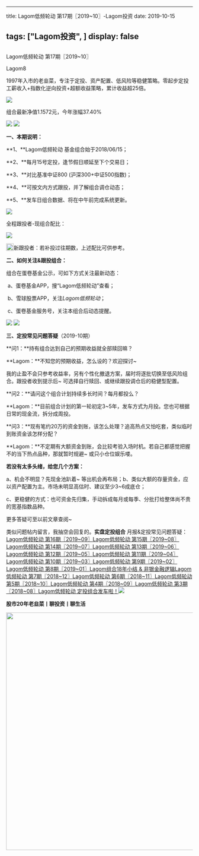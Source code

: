 
---
title:   Lagom低频轮动 第17期〖2019~10〗-Lagom投资
date: 2019-10-15

tags: ["Lagom投资", ]
display: false
---


## 



Lagom低频轮动 第17期〖2019~10〗




Lagom8




1997年入市的老韭菜，专注于定投、资产配置、低风险等稳健策略。零起步定投工薪收入+指数化逆向投资+超额收益策略，累计收益超25倍。




<img src="https://mmbiz.qpic.cn/mmbiz_png/ZB4WjgjLjJW3KtDibicU3BB1HNQ9lDS2M5oGRnchkNPRzYsc0Ua6CIu7rZH3vAficcBEPYHU9ZTPqkic1sicT8CaxQQ/640?wx_fmt=png" data-type="png" class="" data-ratio="0.05776173285198556" data-w="554"/>

组合最新净值1.1572元，今年涨幅37.40%

<img class="rich_pages" data-ratio="0.4082934609250399" data-s="300,640" src="https://mmbiz.qpic.cn/mmbiz_png/ZB4WjgjLjJWYbicCvQgvWbxvdV0ibnX9yH945Y2rXJeibQaOZ69Qeial7k9Pfr6L8jO5wxoAN8UgUdofzdhZ6sDgvg/640?wx_fmt=png" data-type="png" data-w="627" style=""/>

<img class="rich_pages" data-ratio="0.6746031746031746" data-s="300,640" src="https://mmbiz.qpic.cn/mmbiz_png/ZB4WjgjLjJVfibHnj7poQCtb8ybzIU2HeNIUhVPkEYuyzPOKVz9weFb2twI2MzNTcGu9zs9A5QN0Ogg4IqJ24aQ/640?wx_fmt=png" data-type="png" data-w="630" style="text-align: center;"/>



**一、本期说明：**

**1、**Lagom低频轮动 基金组合始于2018/06/15；

**2、**每月15号定投，逢节假日顺延至下个交易日；

**3、**对比基准中证800 (沪深300+中证500指数)；

**4、**可按文内方式跟投，并了解组合调仓动态；

**5、**发车日组合数据、将在中午前完成系统更新。

<img class="rich_pages" data-ratio="0.6222910216718266" data-s="300,640" src="https://mmbiz.qpic.cn/mmbiz_png/ZB4WjgjLjJVfibHnj7poQCtb8ybzIU2HeMUFap92sib2uGajZF1sIVGkHxSzdPuItia5sRp7fIgyUzXfjMn89YkxA/640?wx_fmt=png" data-type="png" data-w="646" style=""/>



全程跟投者-现组合配比：

<img class="rich_pages" data-ratio="0.505800464037123" data-s="300,640" src="https://mmbiz.qpic.cn/mmbiz_png/ZB4WjgjLjJVfibHnj7poQCtb8ybzIU2HedHopb8TbP46B8lSZx8yt2eJTcgnRopU2xicvDyvJCBKA8oAZK80ciaMA/640?wx_fmt=png" data-type="png" data-w="431" style=""/>

<img src="https://res.wx.qq.com/mpres/htmledition/images/icon/common/emotion_panel/smiley/smiley_66.png" data-ratio="1" data-w="20" style="display:inline-block;width:20px;vertical-align:text-bottom;"/>新跟投者：若补投过往期数，上述配比可供参考。





**二、如何关注&amp;跟投组合：**

组合在蛋卷基金公示，可如下方式关注最新动态：

&nbsp;a、蛋卷基金APP，搜“Lagom低频轮动”查看；&nbsp;

&nbsp;b、雪球股票APP，关注$Lagom低频轮动$；

&nbsp;c、蛋卷基金服务号，关注本组合后动态提醒。

<img class="rich_pages" data-ratio="0.3781818181818182" data-s="300,640" src="https://mmbiz.qpic.cn/mmbiz_png/ZB4WjgjLjJVo8nxTfPHrL10icUak1hvoIGURcMzICVDxB3y5hkrcV7zIr0XbfDAN2VfCPeQNTGcvhS8IpsQm5jw/640?wx_fmt=png" data-type="png" data-w="550" style=""/>

<img src="https://mmbiz.qpic.cn/mmbiz_png/ZB4WjgjLjJW3KtDibicU3BB1HNQ9lDS2M5oGRnchkNPRzYsc0Ua6CIu7rZH3vAficcBEPYHU9ZTPqkic1sicT8CaxQQ/640?wx_fmt=png" data-type="png" class="" data-ratio="0.05776173285198556" data-w="554"/>



**三、定投常见问题答疑**（2019-10期）

**问1：**持有组合达到自己的预期收益就全部赎回嘛？

**Lagom：**不知您的预期收益，怎么设的？欢迎探讨~



我的止盈不会只参考收益率，另有个性化撤退方案，届时将逐批切换至低风险组合。跟投者收到提示后~ 可选择自行赎回、或继续跟投调仓后的稳健型配置。



**问2：**请问这个组合计划持续多长时间？每月都投么？

**Lagom：**目前组合计划的第一轮初定3~5年，发车方式为月投。您也可根据日常的现金流，拆分成周投。



**问3：**现有笔约20万的资金到账，该怎么处理？追高热点又怕吃套，类似临时到账资金该怎样分配？

**Lagom：**不定期有大额资金到账，会比较考验入场时机。若自己都感觉把握不的当下热点品种，那就暂时规避~ 或只小仓位娱乐喽。



**若没有太多头绪，给您几个方案：**

a、机会不明显？先现金池趴着~ 等出机会再布局；b、类似大额的存量资金，应以资产配置为主。市场未明显高估时、建议至少3~6成底仓；

c、更稳健的方式：也可资金先归集，手动拆成每月或每季、分批打给整体尚不贵的宽基指数品种。



更多答疑可至以前文章查阅~

类似问题帖内留言，我抽空会回复的。**实盘定投组合**&nbsp;月报&amp;定投常见问题答疑：[Lagom低频轮动 第16期〖2019~09〗](http://mp.weixin.qq.com/s?__biz=MzI3MDQ2NjY2Mw==&amp;mid=2247484456&amp;idx=1&amp;sn=a7b82d6b2f1c0751d56975964115ce69&amp;chksm=ead1ef20dda66636f5c83601d29a31a01db4b9b9dfdb02ad4b67242d2af3617062fe85cebe44&amp;scene=21#wechat_redirect)[Lagom低频轮动 第15期〖2019~08〗](http://mp.weixin.qq.com/s?__biz=MzI3MDQ2NjY2Mw==&amp;mid=2247484426&amp;idx=1&amp;sn=a711cebc492af67ab103858c52185102&amp;chksm=ead1ef02dda666141ce4d14eefb1735402310d55d8e9945f4016cf3e51a19c8653f0ccd0062f&amp;scene=21#wechat_redirect)[Lagom低频轮动 第14期〖2019~07〗](http://mp.weixin.qq.com/s?__biz=MzI3MDQ2NjY2Mw==&amp;mid=2247484390&amp;idx=1&amp;sn=cfdd5e97d00815bc366769d281a42071&amp;chksm=ead1e8eedda661f872f1c4392c980b86c31f4d3b96704420f4d9bff09d87699a58cca134e47b&amp;scene=21#wechat_redirect)[Lagom低频轮动 第13期〖2019~06〗](http://mp.weixin.qq.com/s?__biz=MzI3MDQ2NjY2Mw==&amp;mid=2247484335&amp;idx=1&amp;sn=c2deeeac000044ce23629a307821bca0&amp;chksm=ead1e8a7dda661b1c277fdd7d059ca9d1da9d21ef9f02d675ac48e3bf09d2ca6da60b7222e5c&amp;scene=21#wechat_redirect)[Lagom低频轮动 第12期〖2019~05〗](http://mp.weixin.qq.com/s?__biz=MzI3MDQ2NjY2Mw==&amp;mid=2247484249&amp;idx=1&amp;sn=8803c77e78a08f6ead402f1ee4ce84fd&amp;chksm=ead1e851dda66147d67eeb5e344d89f529a1f154fa02c675b7696dd225a473d5edff2b237f22&amp;scene=21#wechat_redirect)[Lagom低频轮动 第11期〖2019~04〗](http://mp.weixin.qq.com/s?__biz=MzI3MDQ2NjY2Mw==&amp;mid=2247484207&amp;idx=1&amp;sn=2a2ea71d9d256cf8b3a961a75ae14932&amp;chksm=ead1e827dda6613176d5174913fb269309badee2627f79ce70faa168b9a4922cefd0e39bbc9e&amp;scene=21#wechat_redirect)[Lagom低频轮动 第10期〖2019~03〗](http://mp.weixin.qq.com/s?__biz=MzI3MDQ2NjY2Mw==&amp;mid=2247484154&amp;idx=1&amp;sn=63655bbca01e7d135e328f7062152002&amp;chksm=ead1e9f2dda660e4ae3850b8b7038f417d355fc0a053974c3781a8a5beb590f11ea096c8f01e&amp;scene=21#wechat_redirect)[Lagom低频轮动 第9期〖2019~02〗](http://mp.weixin.qq.com/s?__biz=MzI3MDQ2NjY2Mw==&amp;mid=2247484105&amp;idx=1&amp;sn=063187a452162958a5b16d107195f692&amp;chksm=ead1e9c1dda660d70d0c9b5f626a761d71545a9f2efdc042e197914f8d7da9d85e2a64d236c7&amp;scene=21#wechat_redirect)[Lagom低频轮动 第8期〖2019~01〗](http://mp.weixin.qq.com/s?__biz=MzI3MDQ2NjY2Mw==&amp;mid=2247484036&amp;idx=1&amp;sn=3b8cb5927238dba77fe5a9d29fb62733&amp;chksm=ead1e98cdda6609a53e6d5df3ac734e25318b80ae2d5309ab19e2b01679e85e7b37e230b491f&amp;scene=21#wechat_redirect)[Lagom组合18年小结 &amp; 非银金融逻辑](http://mp.weixin.qq.com/s?__biz=MzI3MDQ2NjY2Mw==&amp;mid=2247484016&amp;idx=1&amp;sn=c81174b2bab75cfd5ecf75f85d339880&amp;chksm=ead1e978dda6606e3994dbe88e8952b4fefb5467e4f089142c6dbae9637845b564188b7a3319&amp;scene=21#wechat_redirect)[Lagom低频轮动 第7期〖2018~12〗](http://mp.weixin.qq.com/s?__biz=MzI3MDQ2NjY2Mw==&amp;mid=2247483979&amp;idx=1&amp;sn=3a9c7f541406219ac605acd1b9bb0bf5&amp;chksm=ead1e943dda66055210d838484c7a34c7873fc0c15be0e43acf9b4a77ad808b4e6e177c32f2d&amp;scene=21#wechat_redirect)[Lagom低频轮动 第6期〖2018~11〗](http://mp.weixin.qq.com/s?__biz=MzI3MDQ2NjY2Mw==&amp;mid=2247483933&amp;idx=1&amp;sn=f411e351e8000dd03689056d31cc3772&amp;chksm=ead1e915dda66003570a48425cfafc2a5e6961afc59ca3924247df50e2277e176332dd849afa&amp;scene=21#wechat_redirect)[Lagom低频轮动 第5期〖2018~10〗](http://mp.weixin.qq.com/s?__biz=MzI3MDQ2NjY2Mw==&amp;mid=2247483881&amp;idx=1&amp;sn=404a765bc4e0a600873043572dc46aa6&amp;chksm=ead1eae1dda663f7a19447fd9c6ebe0e4dc269d44ab2bd1455c32cc73e4b873bc6d844b367ea&amp;scene=21#wechat_redirect)[Lagom低频轮动 第4期〖2018~09〗](http://mp.weixin.qq.com/s?__biz=MzI3MDQ2NjY2Mw==&amp;mid=2247483854&amp;idx=1&amp;sn=bed3b569c0892b073cfe791f2cc2be86&amp;chksm=ead1eac6dda663d0cadd4c1d330a069e06ca75a87a469c6f7720dd49e292bf0007e8ddf26033&amp;scene=21#wechat_redirect)[Lagom低频轮动 第3期〖2018~08〗](http://mp.weixin.qq.com/s?__biz=MzI3MDQ2NjY2Mw==&amp;mid=2247483804&amp;idx=1&amp;sn=0be3d7dee7550963b1a8124d0877bc23&amp;chksm=ead1ea94dda66382c7b35997e48874f358f78bf61fa2d3f21588df9cd303f37ed09b11fef90b&amp;scene=21#wechat_redirect)[Lagom低频轮动&nbsp;定投组合发车啦！](http://mp.weixin.qq.com/s?__biz=MzI3MDQ2NjY2Mw==&amp;mid=2247483768&amp;idx=1&amp;sn=f881618316d4350d97b9493d2ce20f56&amp;chksm=ead1ea70dda663664d7a9c55da1379a6741f0417c680154227dd88a06a0536c525d9f076e838&amp;scene=21#wechat_redirect)<img src="https://mmbiz.qpic.cn/mmbiz_png/ZB4WjgjLjJW3KtDibicU3BB1HNQ9lDS2M5oGRnchkNPRzYsc0Ua6CIu7rZH3vAficcBEPYHU9ZTPqkic1sicT8CaxQQ/640?wx_fmt=png" data-type="png" class="" data-ratio="0.05776173285198556" data-w="554"/>

**股市20年老韭菜丨聊投资丨聊生活**

<img data-type="png" class="" data-ratio="0.390625" data-w="640" src="https://mmbiz.qpic.cn/mmbiz_png/ZB4WjgjLjJW3KtDibicU3BB1HNQ9lDS2M5AHEoeiaz0dQ4NfIRjBMuXvyJn8dXWm7ftklb0xqheiaMia0zbkyMJiaKzA/640?wx_fmt=png" style="box-sizing: border-box !important;overflow-wrap: break-word !important;visibility: visible !important;width: 640px !important;"/>








